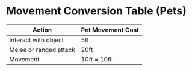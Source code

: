 # Movement Conversion Table (Pets)

| Action               | Pet Movement Cost |
|----------------------|------------------|
| Interact with object | 5ft              |
| Melee or ranged attack| 20ft            |
| Movement             | 10ft = 10ft      |
